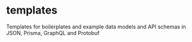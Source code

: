# templates
Templates for boilerplates and example data models and API schemas in JSON, Prisma, GraphQL and Protobuf
